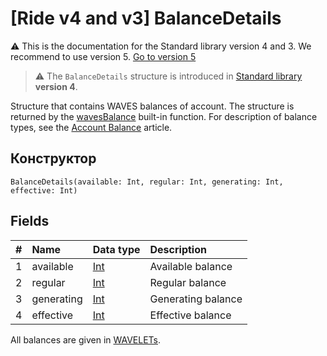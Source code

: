 # [Ride v4 and v3] BalanceDetails

:warning: This is the documentation for the Standard library version 4 and 3. We recommend to use version 5. [Go to version 5](/en/ride/structures/common-structures/balance-details)

> :warning: The `BalanceDetails` structure is introduced in [Standard library](/en/ride/script/standard-library) **version 4**.

Structure that contains WAVES balances of account. The structure is returned by the [wavesBalance](/en/ride/v4/functions/built-in-functions/blockchain-functions#waves-balance) built-in function. For description of balance types, see the [Account Balance](/en/blockchain/account/account-balance) article.

## Конструктор

``` ride
BalanceDetails(available: Int, regular: Int, generating: Int, effective: Int)
```

## Fields

|   #   | Name | Data type | Description |
| :--- | :--- | :--- | :--- |
| 1 | available | [Int](/en/ride/v4/data-types/int) | Available balance |
| 2 | regular | [Int](/en/ride/v4/data-types/int) | Regular balance |
| 3 | generating | [Int](/en/ride/v4/data-types/int) | Generating balance |
| 4 | effective | [Int](/en/ride/v4/data-types/int) | Effective balance |

All balances are given in [WAVELETs](/en/blockchain/token/waves).
